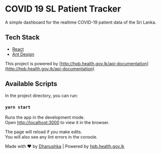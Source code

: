 # COVID 19 SL Patient Tracker

A simple dashboard for the realtime COVID-19 patient data of the Sri Lanka.

## Tech Stack

- [React](https://reactjs.org/)
- [Ant Design](https://ant.design/)

This project is powered by [http://hpb.health.gov.lk/api-documentation](http://hpb.health.gov.lk/api-documentation)

## Available Scripts

In the project directory, you can run:

### `yarn start`

Runs the app in the development mode.<br />
Open [http://localhost:3000](http://localhost:3000) to view it in the browser.

The page will reload if you make edits.<br />
You will also see any lint errors in the console.

Made with ❤ by [Dhanushka](https://dhanushka.dev/) | Powered by [hpb.health.gov.lk](http://hpb.health.gov.lk/api-documentation)
